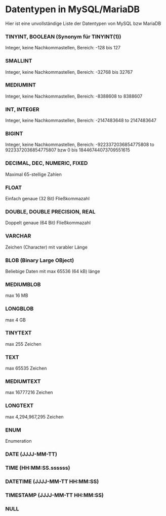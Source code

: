 # Datentypen in MySQL/MariaDB
Hier ist eine unvollständige Liste der Datentypen von MySQL bzw MariaDB


### TINYINT, BOOLEAN (Synonym für TINYINT(1))
Integer, keine Nachkommastellen, Bereich: -128 bis 127

### SMALLINT
Integer, keine Nachkommastellen, Bereich: -32768 bis 32767

### MEDIUMINT
Integer, keine Nachkommastellen, Bereich: -8388608 to 8388607

### INT, INTEGER
Integer, keine Nachkommastellen, Bereich: -2147483648 to 2147483647

### BIGINT
Integer, keine Nachkommastellen, Bereich: -9223372036854775808 to 9223372036854775807 bzw 0 bis 18446744073709551615

### DECIMAL, DEC, NUMERIC, FIXED
Maximal 65-stellige Zahlen

### FLOAT
Einfach genaue (32 Bit) Fließkommazahl

### DOUBLE, DOUBLE PRECISION, REAL
Doppelt genaue (64 Bit) Fließkommazahl

### VARCHAR
Zeichen (Character) mit varabler Länge

### BLOB (Binary Large OBject)
Beliebige Daten mit max 65536 (64 kB) länge

### MEDIUMBLOB
max 16 MB
### LONGBLOB
max 4 GB

### TINYTEXT
max 255 Zeichen
### TEXT
max 65535 Zeichen
### MEDIUMTEXT
max 16777216 Zeichen
### LONGTEXT
max 4,294,967,295 Zeichen

### ENUM
Enumeration

### DATE (JJJJ-MM-TT)
### TIME (HH:MM:SS.ssssss)
### DATETIME (JJJJ-MM-TT HH:MM:SS)
### TIMESTAMP (JJJJ-MM-TT HH:MM:SS)

### NULL
